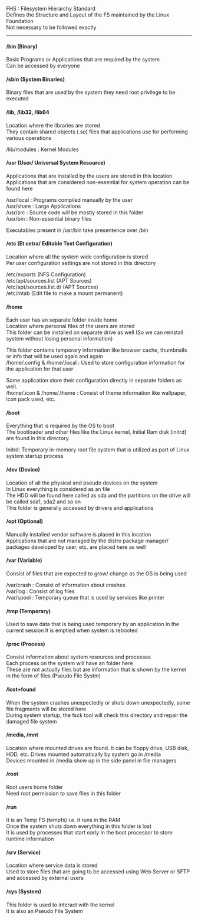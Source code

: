 FHS : Filesystem Hierarchy Standard  
Defines the Structure and Layout of the FS maintained by the Linux Foundation  
Not necessary to be followed exactly

---

#### /bin (Binary)

Basic Programs or Applications that are required by the system  
Can be accessed by everyone

#### /sbin (System Binaries)

Binary files that are used by the system they need root privilege to be executed

#### /lib, /lib32, /lib64

Location where the libraries are stored  
They contain shared objects (.so) files that applications use for performing various operations

/lib/modules : Kernel Modules

#### /usr (User/ Universal System Resource)

Applications that are installed by the users are stored in this location  
Applications that are considered non-essential for system operation can be found here

/usr/local : Programs compiled manually by the user  
/usr/share : Large Applications  
/usr/src : Source code will be mostly stored in this folder  
/usr/bin : Non-essential binary files

Executables present in /usr/bin take presentence over /bin

#### /etc (Et cetra/ Editable Text Configuration)

Location where all the system wide configuration is stored  
Per user configuration settings are not stored in this directory

/etc/exports (NFS Configuration)  
/etc/apt/sources.list (APT Sources)  
/etc/apt/sources.list.d/ (APT Sources)  
/etc/mtab (Edit file to make a mount permanent)

#### /home

Each user has an separate folder inside home  
Location where personal files of the users are stored  
This folder can be installed on separate drive as well (So we can reinstall system without losing personal information)

This folder contains temporary information like browser cache, thumbnails or info that will be used again and again  
/home/.config & /home/.local : Used to store configuration information for the application for that user

Some application store their configuration directly in separate folders as well.  
/home/.icon & /home/.theme : Consist of theme information like wallpaper, icon pack used, etc.

#### /boot

Everything that is required by the OS to boot  
The bootloader and other files like the Linux kernel, Initial Ram disk (initrd) are found in this directory

Initrd: Temporary in-memory root file system that is utilized as part of Linux system startup process

#### /dev (Device)

Location of all the physical and pseudo devices on the system  
In Linux everything is considered as an file  
The HDD will be found here called as sda and the partitions on the drive will be called sda1, sda2 and so on  
This folder is generally accessed by drivers and applications

#### /opt (Optional)

Manually installed vendor software is placed in this location  
Applications that are not managed by the distro package manager/ packages developed by user, etc. are placed here as well

#### /var (Variable)

Consist of files that are expected to grow/ change as the OS is being used

/var/crash : Consist of information about crashes  
/var/log : Consist of log files  
/var/spool : Temporary queue that is used by services like printer

#### /tmp (Temporary)

Used to save data that is being used temporary by an application in the current session
It is emptied when system is rebooted

#### /proc (Process)

Consist information about system resources and processes  
Each process on the system will have an folder here  
These are not actually files but are information that is shown by the kernel in the form of files (Pseudo File Systm)

#### /lost+found

When the system crashes unexpectedly or shuts down unexpectedly, some file fragments will be stored here  
During system startup, the fsck tool will check this directory and repair the damaged file system

#### /media, /mnt

Location where mounted drives are found. It can be floppy drive, USB disk, HDD, etc.  Drives mounted automatically by system go in /media  
Devices mounted in /media show up in the side panel in file managers

#### /root

Root users home folder  
Need root permission to save files in this folder

#### /run

It is an Temp FS (tempfs) i.e. it runs in the RAM  
Once the system shuts down everything in this folder is lost  
It is used by processes that start early in the boot processor to store runtime information

#### /srv (Service)

Location where service data is stored  
Used to store files that are going to be accessed using Web Server or SFTP and accessed by external users

#### /sys (System)

This folder is used to interact with the kernel  
It is also an Pseudo File System
